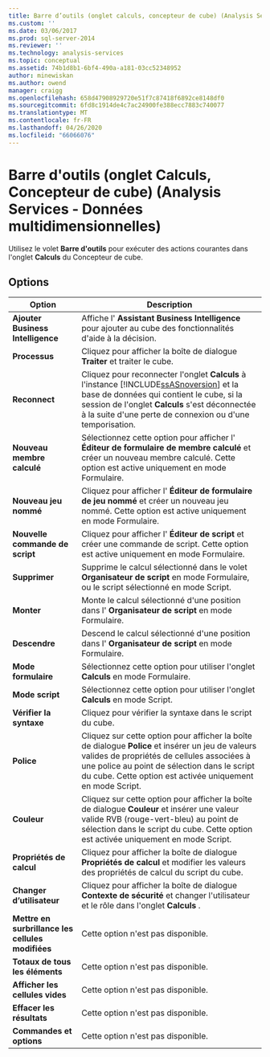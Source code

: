 ```yaml
---
title: Barre d’outils (onglet calculs, concepteur de cube) (Analysis Services-données multidimensionnelles) | Microsoft Docs
ms.custom: ''
ms.date: 03/06/2017
ms.prod: sql-server-2014
ms.reviewer: ''
ms.technology: analysis-services
ms.topic: conceptual
ms.assetid: 74b1d8b1-6bf4-490a-a181-03cc52348952
author: minewiskan
ms.author: owend
manager: craigg
ms.openlocfilehash: 658d47908929720e51f7c87418f6892ce8148df0
ms.sourcegitcommit: 6fd8c1914de4c7ac24900fe388ecc7883c740077
ms.translationtype: MT
ms.contentlocale: fr-FR
ms.lasthandoff: 04/26/2020
ms.locfileid: "66066076"
---
```

# <a name="toolbar-calculations-tab-cube-designer-analysis-services---multidimensional-data"></a>Barre d'outils (onglet Calculs, Concepteur de cube) (Analysis Services - Données multidimensionnelles)
  Utilisez le volet **Barre d'outils** pour exécuter des actions courantes dans l'onglet **Calculs** du Concepteur de cube.  
  
## <a name="options"></a>Options  
  
|Option|Description|  
|------------|-----------------|  
|**Ajouter Business Intelligence**|Affiche l' **Assistant Business Intelligence** pour ajouter au cube des fonctionnalités d'aide à la décision.|  
|**Processus**|Cliquez pour afficher la boîte de dialogue **Traiter** et traiter le cube.|  
|**Reconnect**|Cliquez pour reconnecter l'onglet **Calculs** à l'instance [!INCLUDE[ssASnoversion](../includes/ssasnoversion-md.md)] et la base de données qui contient le cube, si la session de l'onglet **Calculs** s'est déconnectée à la suite d'une perte de connexion ou d'une temporisation.|  
|**Nouveau membre calculé**|Sélectionnez cette option pour afficher l' **Éditeur de formulaire de membre calculé** et créer un nouveau membre calculé. Cette option est active uniquement en mode Formulaire.|  
|**Nouveau jeu nommé**|Cliquez pour afficher l' **Éditeur de formulaire de jeu nommé** et créer un nouveau jeu nommé. Cette option est active uniquement en mode Formulaire.|  
|**Nouvelle commande de script**|Cliquez pour afficher l' **Éditeur de script** et créer une commande de script. Cette option est active uniquement en mode Formulaire.|  
|**Supprimer**|Supprime le calcul sélectionné dans le volet **Organisateur de script** en mode Formulaire, ou le script sélectionné en mode Script.|  
|**Monter**|Monte le calcul sélectionné d'une position dans l' **Organisateur de script** en mode Formulaire.|  
|**Descendre**|Descend le calcul sélectionné d'une position dans l' **Organisateur de script** en mode Formulaire.|  
|**Mode formulaire**|Sélectionnez cette option pour utiliser l'onglet **Calculs** en mode Formulaire.|  
|**Mode script**|Sélectionnez cette option pour utiliser l'onglet **Calculs** en mode Script.|  
|**Vérifier la syntaxe**|Cliquez pour vérifier la syntaxe dans le script du cube.|  
|**Police**|Cliquez sur cette option pour afficher la boîte de dialogue **Police** et insérer un jeu de valeurs valides de propriétés de cellules associées à une police au point de sélection dans le script du cube. Cette option est activée uniquement en mode Script.|  
|**Couleur**|Cliquez sur cette option pour afficher la boîte de dialogue **Couleur** et insérer une valeur valide RVB (rouge-vert-bleu) au point de sélection dans le script du cube. Cette option est activée uniquement en mode Script.|  
|**Propriétés de calcul**|Cliquez pour afficher la boîte de dialogue **Propriétés de calcul** et modifier les valeurs des propriétés de calcul du script du cube.|  
|**Changer d’utilisateur**|Cliquez pour afficher la boîte de dialogue **Contexte de sécurité** et changer l'utilisateur et le rôle dans l'onglet **Calculs** .|  
|**Mettre en surbrillance les cellules modifiées**|Cette option n'est pas disponible.|  
|**Totaux de tous les éléments**|Cette option n'est pas disponible.|  
|**Afficher les cellules vides**|Cette option n'est pas disponible.|  
|**Effacer les résultats**|Cette option n'est pas disponible.|  
|**Commandes et options**|Cette option n'est pas disponible.|  
  
  
